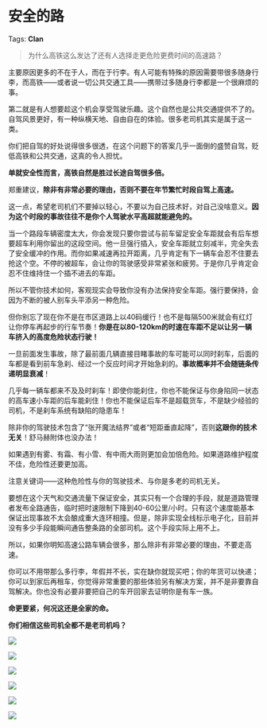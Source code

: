 # 安全的路

Tags: **Clan**

> 为什么高铁这么发达了还有人选择走更危险更费时间的高速路？



主要原因更多的不在于人，而在于行李。有人可能有特殊的原因需要带很多随身行李，而高铁——或者说一切公共交通工具——携带过多随身行李都是一个很麻烦的事。

第二就是有人想要趁这个机会享受驾驶乐趣。这个自然也是公共交通提供不了的。自驾风景更好，有一种纵横天地、自由自在的体验。很多老司机其实是属于这一类。

你们把自驾的好处说得很多很透，在这个问题下的答案几乎一面倒的盛赞自驾，贬低高铁和公共交通，这真的令人担忧。

**单就安全性而言，高铁自然是胜过长途自驾很多倍。**

郑重建议，**除非有非常必要的理由，否则不要在年节繁忙时段自驾上高速。**

这一点，希望老司机们不要掉以轻心，不要以为自己技术好，对自己没啥意义。**因为这个时段的事故往往不是你个人驾驶水平高超就能避免的。**

当一个路段车辆密度太大，你会发现只要你尝试与前车留足安全车距就会有后车想要超车利用你留出的这段空间。他一旦强行插入，安全车距就立刻减半，完全失去了安全缓冲的作用。而你如果减速再拉开距离，几乎肯定有下一辆车会忍不住要去抢这个空。不停的被超车，会让你的驾驶感受非常紧张和疲劳。于是你几乎肯定会忍不住维持住一个插不进去的车距。

所以不管你技术如何，客观现实会导致你没有办法保持安全车距。强行要保持，会因为不断的被人别车头平添另一种危险。

但你别忘了现在你不是在市区道路上以40码缓行！也不是每隔500米就会有红灯让你停车再起步的行车节奏！**你是在以80-120km的时速在车距不足以让另一辆车挤入的高度危险状态行驶！**

一旦前面发生事故，除了最前面几辆直接目睹事故的车可能可以同时刹车，后面的车都是看到前车急刹、经过一个反应时间才开始急刹的。**事故概率并不会随链条传递明显衰减**！

几乎每一辆车都来不及及时刹车！即使你能刹住，你也不能保证与你身陷同一状态的高车速小车距的后车能刹住！你也不能保证后车不是超载货车，不是缺少经验的司机，不是刹车系统有缺陷的隐患车！

除非你的驾驶技术包含了“张开魔法结界”或者“短距垂直起降”，否则**这跟你的技术无关**！舒马赫附体也没办法！

如果遇到有雾、有霜、有小雪、有中雨大雨则更加会加倍危险。如果道路维护程度不佳，危险性还要更加高。

注意关键词——这种危险性与你的驾驶技术、与你是多老的司机无关。

要想在这个天气和交通流量下保证安全，其实只有一个合理的手段，就是道路管理者发布全路通告，临时把时速限制下降到40-60公里/小时。只有这个速度能基本保证出现事故不太会酿成重大连环相撞。但是，除非实现全线标示电子化，目前并没有多少手段能瞬间通告整条路的全部司机。这个手段实际上用不上。

所以，如果你明知高速公路车辆会很多，那么除非有非常必要的理由，不要走高速。

你可以不用带那么多行李，年假并不长，实在缺你就现买吧；你的年货可以快递；你可以到家后再租车，你觉得非常重要的那些体验另有解决方案，并不是非要靠自驾解决。你也没有必要非要把自己的车开回家去证明你是有车一族。

**命更要紧，何况这还是全家的命。**

**你们相信这些司机全都不是老司机吗？**

![](https://pic1.zhimg.com/50/v2-d90fd21b324082e52b5a548bb9edc2ea_hd.jpg?source=1940ef5c)  


![](https://pic1.zhimg.com/50/v2-684bc2d3c68b18c42a6eadaeecbf32b8_hd.jpg?source=1940ef5c)  


![](https://pic1.zhimg.com/50/v2-d6be00cadfe522046c9e7a88bfe37eb6_hd.jpg?source=1940ef5c)  


![](https://pic4.zhimg.com/50/v2-e10aea38ade3b71520c9577691f5b0a4_hd.jpg?source=1940ef5c)  


![](https://pic4.zhimg.com/50/v2-660b41f5c83302a5a2dae210cfff18eb_hd.jpg?source=1940ef5c)  


![](https://pic2.zhimg.com/50/v2-1e4bb7dfd261907c8c11b83aa61ca1d1_hd.jpg?source=1940ef5c)

